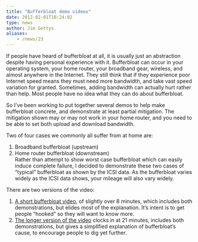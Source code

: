 ```yaml
---
title: "Bufferbloat demo videos"
date: 2012-02-01T10:24:02
type: news
author: Jim Gettys
aliases:
    - /news/23
---
```

If people have heard of bufferbloat at all, it is usually just an
abstraction despite having personal experience with it. Bufferbloat can
occur in your operating system, your home router, your broadband gear,
wireless, and almost anywhere in the Internet. They still think that if
they experience poor Internet speed means they must need more bandwidth,
and take vast speed variation for granted. Sometimes, adding bandwidth
can actually hurt rather than help. Most people have no idea what they
can do about bufferbloat.

So I’ve been working to put together several demos to help make
bufferbloat concrete, and demonstrate at least partial mitigation. The
mitigation shown may or may not work in your home router, and you need
to be able to set both upload and download bandwidth.

Two of four cases we commonly all suffer from at home are:

1.  Broadband bufferbloat (upstream)
2.  Home router bufferbloat (downstream)\
    Rather than attempt to show worst case bufferbloat which can easily
    induce complete failure, I decided to demonstrate these two cases of
    “typical” bufferbloat as shown by the ICSI data. As the bufferbloat
    varies widely as the ICSI data shows, your mileage will also
    vary widely.

There are two versions of the video:

1.  [A short bufferbloat
    video](http://www.youtube.com/watch?v=npiG7EBzHOU), of slightly over
    8 minutes, which includes both demonstrations, but elides most of
    the explanation. It’s intent is to get people “hooked” so they will
    want to know more.
2.  [The longer version of the
    video](http://www.youtube.com/watch?v=-D-cJNtKwuw) clocks in at 21
    minutes, includes both demonstrations, but gives a simplified
    explanation of bufferbloat’s cause, to encourage people to dig
    yet further.

